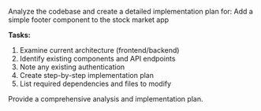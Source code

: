 
Analyze the codebase and create a detailed implementation plan for: Add a simple footer component to the stock market app

**Tasks:**
1. Examine current architecture (frontend/backend)
2. Identify existing components and API endpoints
3. Note any existing authentication
4. Create step-by-step implementation plan
5. List required dependencies and files to modify

Provide a comprehensive analysis and implementation plan.

